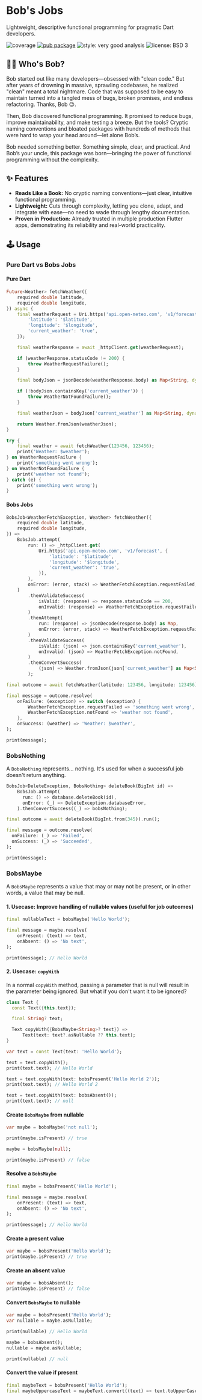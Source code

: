 # Bob's Jobs
Lightweight, descriptive functional programming for pragmatic Dart developers.

![coverage][coverage_badge]
[![pub package][pub_badge]][pub_link]
![style: very good analysis][very_good_analysis_badge]
![license: BSD 3][license_badge]


## 🧑‍💻 Who's Bob?

Bob started out like many developers—obsessed with "clean code." But after years of drowning in massive, sprawling codebases, he realized "clean" meant a total nightmare. Code that was supposed to be easy to maintain turned into a tangled mess of bugs, broken promises, and endless refactoring. Thanks, Bob 😉.

Then, Bob discovered functional programming. It promised to reduce bugs, improve maintainability, and make testing a breeze. But the tools? Cryptic naming conventions and bloated packages with hundreds of methods that were hard to wrap your head around—let alone Bob’s.

Bob needed something better. Something simple, clear, and practical. And Bob’s your uncle, this package was born—bringing the power of functional programming without the complexity.


## ✨ Features

- **Reads Like a Book:** No cryptic naming conventions—just clear, intuitive functional programming.
- **Lightweight:** Cuts through complexity, letting you clone, adapt, and integrate with ease—no need to wade through lengthy documentation.
- **Proven in Production:** Already trusted in multiple production Flutter apps, demonstrating its reliability and real-world practicality.



## 🕹️ Usage  

### Pure Dart vs Bobs Jobs

#### Pure Dart
``` dart
Future<Weather> fetchWeather({
    required double latitude,
    required double longitude,
}) async {
    final weatherRequest = Uri.https('api.open-meteo.com', 'v1/forecast', {
        'latitude': '$latitude',
        'longitude': '$longitude',
        'current_weather': 'true',
    });

    final weatherResponse = await _httpClient.get(weatherRequest);

    if (weatherResponse.statusCode != 200) {
        throw WeatherRequestFailure();
    }

    final bodyJson = jsonDecode(weatherResponse.body) as Map<String, dynamic>;

    if (!bodyJson.containsKey('current_weather')) {
        throw WeatherNotFoundFailure();
    }

    final weatherJson = bodyJson['current_weather'] as Map<String, dynamic>;

    return Weather.fromJson(weatherJson);
}
```
``` dart
try {
    final weather = await fetchWeather(123456, 123456);
    print('Weather: $weather');
} on WeatherRequestFailure {
    print('something went wrong');
} on WeatherNotFoundFailure {
    print('weather not found');
} catch (e) {
    print('something went wrong');
}
```

#### Bobs Jobs
``` dart
BobsJob<WeatherFetchException, Weather> fetchWeather({
    required double latitude,
    required double longitude,
}) =>
    BobsJob.attempt(
        run: () => _httpClient.get(
            Uri.https('api.open-meteo.com', 'v1/forecast', {
                'latitude': '$latitude',
                'longitude': '$longitude',
                'current_weather': 'true',
            }),
        ),
        onError: (error, stack) => WeatherFetchException.requestFailed,
    )
        .thenValidateSuccess(
            isValid: (response) => response.statusCode == 200,
            onInvalid: (response) => WeatherFetchException.requestFailed,
        )
        .thenAttempt(
            run: (response) => jsonDecode(response.body) as Map,
            onError: (error, stack) => WeatherFetchException.requestFailed,
        )
        .thenValidateSuccess(
            isValid: (json) => json.containsKey('current_weather'),
            onInvalid: (json) => WeatherFetchException.notFound,
        )
        .thenConvertSuccess(
            (json) => Weather.fromJson(json['current_weather'] as Map<String, dynamic>),
        );
```
``` dart
final outcome = await fetchWeather(latitude: 123456, longitude: 123456).run();

final message = outcome.resolve(
    onFailure: (exception) => switch (exception) {
        WeatherFetchException.requestFailed => 'something went wrong',
        WeatherFetchException.notFound => 'weather not found',
    },
    onSuccess: (weather) => 'Weather: $weather',
);

print(message);
```

### BobsNothing
A `BobsNothing` represents... nothing. It's used for when a successful job doesn't return anything.

``` dart
BobsJob<DeleteException, BobsNothing> deleteBook(BigInt id) =>
    BobsJob.attempt(
      run: () => database.deleteBook(id),
      onError: (_) => DeleteException.databaseError,
    ).thenConvertSuccess((_) => bobsNothing);

final outcome = await deleteBook(BigInt.from(345)).run();

final message = outcome.resolve(
  onFailure: (_) => 'Failed',
  onSuccess: (_) => 'Succeeded',
);

print(message);
```


### BobsMaybe

A `BobsMaybe` represents a value that may or may not be present, or in other words, a value that may be null.

#### 1. Usecase: Improve handling of nullable values (useful for job outcomes)
``` dart
final nullableText = bobsMaybe('Hello World');

final message = maybe.resolve(
    onPresent: (text) => text,
    onAbsent: () => 'No text',
);

print(message); // Hello World
```

#### 2. Usecase: `copyWith`

In a normal `copyWith` method, passing a parameter that is null will result in the parameter being ignored. But what if you don't want it to be ignored?
``` dart
class Text {
  const Text({this.text});

  final String? text;

  Text copyWith({BobsMaybe<String>? text}) =>
      Text(text: text?.asNullable ?? this.text);
}

var text = const Text(text: 'Hello World');

text = text.copyWith();
print(text.text); // Hello World

text = text.copyWith(text: bobsPresent('Hello World 2'));
print(text.text); // Hello World 2

text = text.copyWith(text: bobsAbsent());
print(text.text); // null
```

#### Create `BobsMaybe` from nullable
``` dart
var maybe = bobsMaybe('not null');

print(maybe.isPresent) // true

maybe = bobsMaybe(null);

print(maybe.isPresent) // false
```

#### Resolve a `BobsMaybe`
``` dart
final maybe = bobsPresent('Hello World');

final message = maybe.resolve(
    onPresent: (text) => text,
    onAbsent: () => 'No text',
);

print(message); // Hello World
```

#### Create a present value
``` dart
var maybe = bobsPresent('Hello World');
print(maybe.isPresent) // true
```

#### Create an absent value
``` dart
var maybe = bobsAbsent();
print(maybe.isPresent) // false
```

#### Convert `BobsMaybe` to nullable
``` dart
var maybe = bobsPresent('Hello World');
var nullable = maybe.asNullable;

print(nullable) // Hello World

maybe = bobsAbsent();
nullable = maybe.asNullable;

print(nullable) // null
```

#### Convert the value if present
``` dart
final maybeText = bobsPresent('Hello World');
final maybeUppercaseText = maybeText.convert((text) => text.toUpperCase());
```



[coverage_badge]: https://raw.githubusercontent.com/VeryGoodOpenSource/very_good_cli/main/coverage_badge.svg
[license_badge]: https://img.shields.io/badge/license-BSD3-blue.svg
[pub_badge]: https://img.shields.io/pub/v/bobs_jobs.svg
[pub_link]: https://pub.dartlang.org/packages/bobs_jobs
[very_good_analysis_badge]: https://img.shields.io/badge/style-very_good_analysis-B22C89.svg